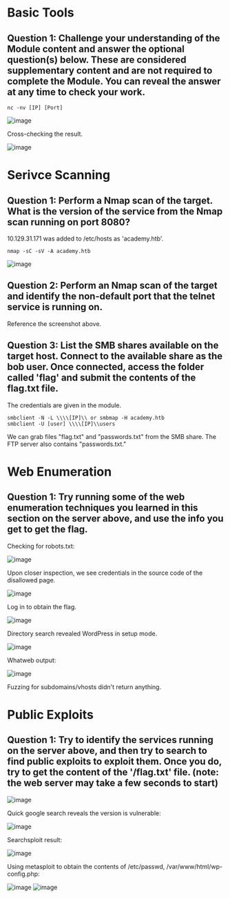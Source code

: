 # Basic Tools
## Question 1: Challenge your understanding of the Module content and answer the optional question(s) below. These are considered supplementary content and are not required to complete the Module. You can reveal the answer at any time to check your work. 

```
nc -nv [IP] [Port]
```

![image](https://github.com/idletim3/htb-academy-penetration-tester/assets/128943623/21af67be-0e99-4790-835c-a2613d41e38c)

Cross-checking the result.

![image](https://github.com/idletim3/htb-academy-penetration-tester/assets/128943623/ce807501-5637-45a1-8c9b-4180f7aca677)

# Serivce Scanning
## Question 1: Perform a Nmap scan of the target. What is the version of the service from the Nmap scan running on port 8080?

10.129.31.171 was added to /etc/hosts as 'academy.htb'.

```
nmap -sC -sV -A academy.htb
```

![image](https://github.com/idletim3/htb-academy-penetration-tester/assets/128943623/2060bff8-efb5-4383-8d2b-bfefaddb0a12)

## Question 2: Perform an Nmap scan of the target and identify the non-default port that the telnet service is running on. 

Reference the screenshot above.

## Question 3: List the SMB shares available on the target host. Connect to the available share as the bob user. Once connected, access the folder called 'flag' and submit the contents of the flag.txt file. 

The credentials are given in the module.

```
smbclient -N -L \\\\[IP]\\ or smbmap -H academy.htb
smbclient -U [user] \\\\[IP]\\users
```

We can grab files "flag.txt" and "passwords.txt" from the SMB share. The FTP server also contains "passwords.txt."

# Web Enumeration
## Question 1: Try running some of the web enumeration techniques you learned in this section on the server above, and use the info you get to get the flag.

Checking for robots.txt:

![image](https://github.com/idletim3/htb-academy-penetration-tester/assets/128943623/6451781c-bde8-4b95-88c0-a33bb661b20c)

Upon closer inspection, we see credentials in the source code of the disallowed page.

![image](https://github.com/idletim3/htb-academy-penetration-tester/assets/128943623/e97a6837-15b1-46d7-ba86-eb871d0830a4)

Log in to obtain the flag.

![image](https://github.com/idletim3/htb-academy-penetration-tester/assets/128943623/cb497eff-3513-41ac-8021-a8de798ff7b6)

Directory search revealed WordPress in setup mode.

![image](https://github.com/idletim3/htb-academy-penetration-tester/assets/128943623/7118aa74-e415-4732-9a22-333f7dccbbca)

Whatweb output:

![image](https://github.com/idletim3/htb-academy-penetration-tester/assets/128943623/f49104dc-74ac-463b-9feb-3268831dcf0e)

Fuzzing for subdomains/vhosts didn't return anything.

# Public Exploits
## Question 1: Try to identify the services running on the server above, and then try to search to find public exploits to exploit them. Once you do, try to get the content of the '/flag.txt' file. (note: the web server may take a few seconds to start) 

![image](https://github.com/idletim3/htb-academy-penetration-tester/assets/128943623/bb7021d6-77a4-4842-bb00-8bdbf991d73a)

Quick google search reveals the version is vulnerable:

![image](https://github.com/idletim3/htb-academy-penetration-tester/assets/128943623/a80fa8e8-c65f-40d2-99b2-2d521db91747)

Searchsploit result:

![image](https://github.com/idletim3/htb-academy-penetration-tester/assets/128943623/d07411ab-f6a5-4b71-a66b-5bda22618ee5)

Using metasploit to obtain the contents of /etc/passwd, /var/www/html/wp-config.php:

![image](https://github.com/idletim3/htb-academy-penetration-tester/assets/128943623/93690f11-7e21-46e1-b360-d4c1920a9463)
![image](https://github.com/idletim3/htb-academy-penetration-tester/assets/128943623/03d81ce5-8d94-473a-9a28-4e794f796a4e)
